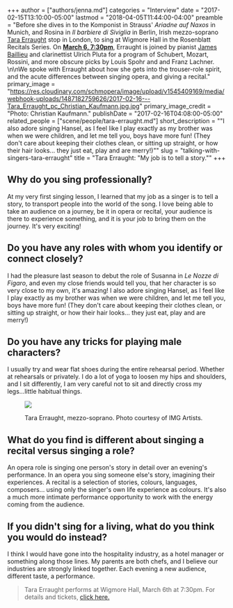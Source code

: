 +++
author = ["authors/jenna.md"]
categories = "Interview"
date = "2017-02-15T13:10:00-05:00"
lastmod = "2018-04-05T11:44:00-04:00"
preamble = "Before she dives in to the Komponist in Strauss' *Ariadne auf Naxos* in Munich, and Rosina in *Il barbiere di Siviglia* in Berlin, Irish mezzo-soprano [Tara Erraught](/scene/people/tara-erraught/) stop in London, to sing at Wigmore Hall in the Rosenblatt Recitals Series. On [**March 6, 7:30pm**](http://www.rosenblattrecitalseries.co.uk/recital.aspx?key=172), Erraught is joined by pianist [James Baillieu](/scene/people/james-baillieu/) and clarinettist Ulrich Pluta for a program of Schubert, Mozart, Rossini, and more obscure picks by Louis Spohr and and Franz Lachner. \n\nWe spoke with Erraught about how she gets into the trouser-role spirit, and the acute differences between singing opera, and giving a recital."
primary_image = "https://res.cloudinary.com/schmopera/image/upload/v1545409169/media/webhook-uploads/1487182759626/2017-02-16---Tara_Erraught_pc_Christian_Kaufmann.jpg.jpg"
primary_image_credit = "Photo: Christian Kaufmann."
publishDate = "2017-02-16T04:08:00-05:00"
related_people = ["scene/people/tara-erraught.md"]
short_description = "&quot;I also adore singing Hansel, as I feel like I play exactly as my brother was when we were children, and let me tell you, boys have more fun! (They don&#039;t care about keeping their clothes clean, or sitting up straight, or how their hair looks... they just eat, play and are merry!)&quot;"
slug = "talking-with-singers-tara-erraught"
title = "Tara Erraught: &quot;My job is to tell a story.&quot;"
+++

## Why do you sing professionally?

At my very first singing lesson, I learned that my job as a singer is to tell a story, to transport people into the world of the song. I love being able to take an audience on a journey, be it in opera or recital, your audience is there to experience something, and it is your job to bring them on the journey. It's very exciting! 

## Do you have any roles with whom you identify or connect closely?

I had the pleasure last season to debut the role of Susanna in *Le Nozze di Figaro*, and even my close friends would tell you, that her character is so very close to my own, it's amazing! I also adore singing Hansel, as I feel like I play exactly as my brother was when we were children, and let me tell you, boys have more fun! (They don't care about keeping their clothes clean, or sitting up straight, or how their hair looks... they just eat, play and are merry!) 

## Do you have any tricks for playing male characters?

I usually try and wear flat shoes during the entire rehearsal period. Whether at rehearsals or privately. I do a lot of yoga to loosen my hips and shoulders, and I sit differently, I am very careful not to sit and directly cross my legs...little habitual things. 

<figure data-type="image">

![](https://res.cloudinary.com/schmopera/image/upload/v1545409169/media/webhook-uploads/1487182821711/2017-02-16---Tara_Erraught.jpg.jpg)
<figcaption>Tara Erraught, mezzo-soprano. Photo courtesy of IMG Artists.</figcaption>
</figure>

## What do you find is different about singing a recital versus singing a role?

An opera role is singing one person's story in detail over an evening's performance. In an opera you sing someone else's story, imagining their experiences. A recital is a selection of stories, colours, languages, composers... using only the singer's own life experience as colours. It's also a much more intimate performance opportunity to work with the energy coming from the audience. 

## If you didn't sing for a living, what do you think you would do instead?

I think I would have gone into the hospitality industry, as a hotel manager or something along those lines. My parents are both chefs, and I believe our industries are strongly linked together. Each evening a new audience, different taste, a performance. 

>Tara Erraught performs at Wigmore Hall, March 6th at 7:30pm. For details and tickets, [click here.](http://www.rosenblattrecitalseries.co.uk/recital.aspx?key=172)
